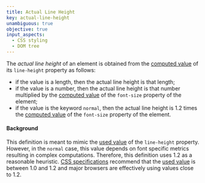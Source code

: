 ```yaml
---
title: Actual Line Height
key: actual-line-height
unambiguous: true
objective: true
input_aspects:
  - CSS styling
  - DOM tree
---
```


The _actual line height_ of an element is obtained from the [computed value][] of its `line-height` property as follows:

- if the value is a length, then the actual line height is that length;
- if the value is a number, then the actual line height is that number multiplied by the [computed value][] of the `font-size` property of the element;
- if the value is the keyword `normal`, then the actual line height is 1.2 times the [computed value][] of the `font-size` property of the element.

#### Background

This definition is meant to mimic the [used value][] of the `line-height` property. However, in the `normal` case, this value depends on font specific metrics resulting in complex computations. Therefore, this definition uses 1.2 as a reasonable heuristic. [CSS specifications][line-height normal] recommend that the [used value][] is between 1.0 and 1.2 and major browsers are effectively using values close to 1.2.

[computed value]: https://www.w3.org/TR/css-cascade-4/#computed 'CSS Cascading and Inheritance Level 4 (Working draft) - Computed Values'
[line-height normal]: https://drafts.csswg.org/css2/#valdef-line-height-normal "CSS 2.2 (Editor's draft) - normal line-height"
[used value]: https://www.w3.org/TR/css-cascade-4/#used 'CSS Cascading and Inheritance Level 4 (Working draft) - Used Values'
